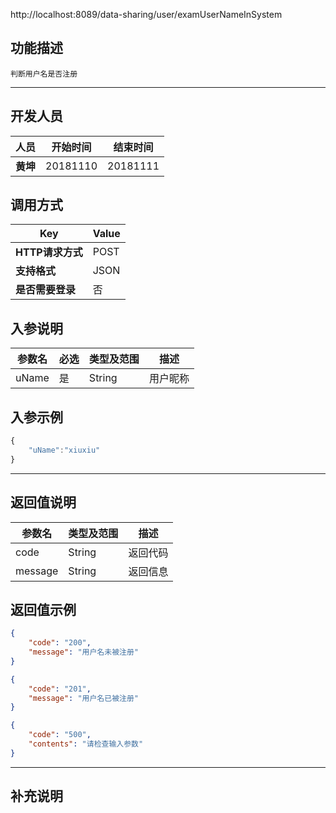 http://localhost:8089/data-sharing/user/examUserNameInSystem

## 功能描述
```
判断用户名是否注册
```
---
## 开发人员
| 人员     | 开始时间 | 结束时间 |
| -------- | :------: | :------: |
| **黄坤** | 20181110 | 20181111 |

## 调用方式

| Key              | Value |
| ---------------- | ----- |
| **HTTP请求方式** | POST  |
| **支持格式**     | JSON  |
| **是否需要登录** | 否    |

## 入参说明

| 参数名 | 必选 | 类型及范围 | 描述     |
| ------ | ---- | ---------- | -------- |
| uName  | 是   | String     | 用户昵称 |

## 入参示例
```js
{
	"uName":"xiuxiu"
}
```

---

## 返回值说明
| 参数名  | 类型及范围 | 描述     |
| ------- | ---------- | -------- |
| code    | String     | 返回代码 |
| message | String     | 返回信息 |

## 返回值示例
```json
{
    "code": "200",
    "message": "用户名未被注册"
}
```

```json
{
    "code": "201",
    "message": "用户名已被注册"
}
```
~~~json
{
    "code": "500",
    "contents": "请检查输入参数"
}
~~~



---

## 补充说明
~~~js

~~~

